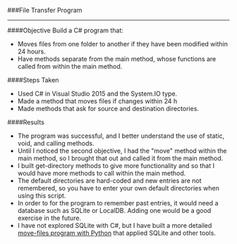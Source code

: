 ###File Transfer Program
___
####Objective
Build a C# program that:
* Moves files from one folder to another if they have been modified within 24 hours.
* Have methods separate from the main method, whose functions are called from within the main method. 

####Steps Taken
* Used C# in Visual Studio 2015 and the System.IO type.
* Made a method that moves files if changes within 24 h
* Made methods that ask for source and destination directories.

####Results
* The program was successful, and I better understand the use of static, void, and calling methods.
* Until I noticed the second objective, I had the "move" method within the main method, so I brought that out and called it from the main method.
* I built get-directory methods to give more functionality and so that I would have more methods to call within the main method.
* The default directories are hard-coded and new entries are not remembered, so you have to enter your own default directories when using this script.
* In order to for the program to remember past entries, it would need a database such as SQLite or LocalDB. Adding one would be a good exercise in the future.
* I have not explored SQLite with C#, but I have built a more detailed [move-files program with Python] that applied SQLite and other tools.

[move-files program with Python]: https://github.com/rebeccapizano/Portfolio/tree/master/Python/Version27/DbFileTransferGuiDate
